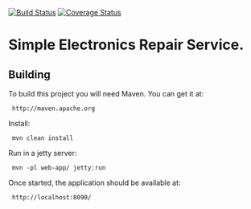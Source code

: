 [![Build Status](https://travis-ci.org/brest-java-course-summer-2019/sergey-arkhutsik.svg?branch=master)](https://travis-ci.org/brest-java-course-summer-2019/sergey-arkhutsik)
[![Coverage Status](https://coveralls.io/repos/github/brest-java-course-summer-2019/sergey-arkhutsik/badge.svg)](https://coveralls.io/github/brest-java-course-summer-2019/sergey-arkhutsik)

# Simple Electronics Repair Service.

Building
--------
 
 To build this project you will need Maven. You can get it at:
 
     http://maven.apache.org
     
 Install:
 
     mvn clean install
     
 Run in a jetty server:
 
     mvn -pl web-app/ jetty:run
     
 Once started, the application should be available at:
 
     http://localhost:8090/